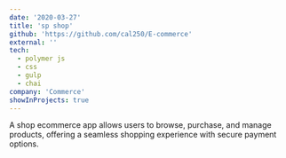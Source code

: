 ```yaml
---
date: '2020-03-27'
title: 'sp shop'
github: 'https://github.com/cal250/E-commerce'
external: ''
tech:
  - polymer js
  - css
  - gulp
  - chai
company: 'Commerce'
showInProjects: true
---
```


A shop ecommerce app allows users to browse, purchase, and manage products, offering a seamless shopping experience with secure payment options.
